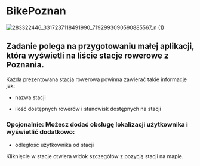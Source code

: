 # BikePoznan
![283322446_3317237118491990_7192993090590885567_n (1)](https://user-images.githubusercontent.com/104032431/169701812-26bdd4b7-5dc2-48c9-8c75-18d75e1b002b.png)
## Zadanie polega na przygotowaniu małej aplikacji, która wyświetli na liście stacje rowerowe z Poznania.

Każda prezentowana stacja rowerowa powinna zawierać takie informacje jak:

- nazwa stacji

- ilość dostępnych rowerów i stanowisk dostępnych na stacji

### Opcjonalnie: Możesz dodać obsługę lokalizacji użytkownika i wyświetlić dodatkowo:

- odległość użytkownika od stacji

Kliknięcie w stacje otwiera widok szczegółów z pozycją stacji na mapie.

